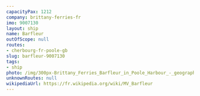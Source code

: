 ```yaml
---
capacityPax: 1212
company: brittany-ferries-fr
imo: 9007130
layout: ship
name: Barfleur
outOfScope: null
routes:
- cherbourg-fr-poole-gb
slug: barfleur-9007130
tags:
- ship
photo: /img/300px-Brittany_Ferries_Barfleur_in_Poole_Harbour_-_geograph.org.uk_-_684737.jpg
unknownRoutes: null
wikipediaUrl: https://fr.wikipedia.org/wiki/MV_Barfleur
---
```

